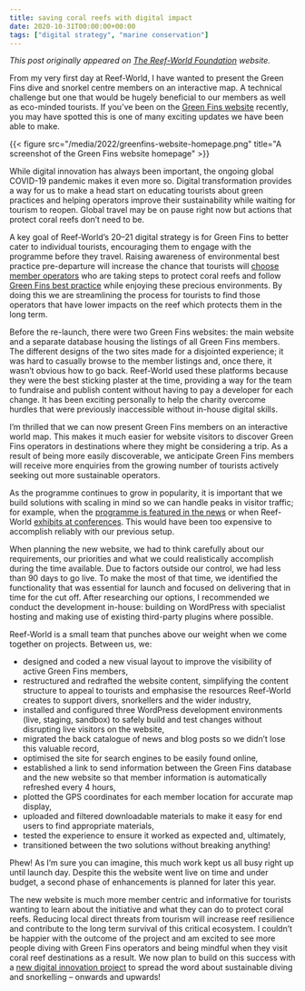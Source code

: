 ```yaml
---
title: saving coral reefs with digital impact
date: 2020-10-31T00:00:00+00:00
tags: ["digital strategy", "marine conservation"]
---
```


_This post originally appeared on [The Reef-World Foundation](https://reef-world.org/blog/digital-impact) website._

From my very first day at Reef-World, I have wanted to present the Green Fins dive and snorkel centre members on an interactive map. A technical challenge but one that would be hugely beneficial to our members as well as eco-minded tourists. If you’ve been on the [Green Fins website](https://greenfins.net/) recently, you may have spotted this is one of many exciting updates we have been able to make.

{{< figure src="/media/2022/greenfins-website-homepage.png" title="A screenshot of the Green Fins website homepage" >}}

While digital innovation has always been important, the ongoing global COVID-19 pandemic makes it even more so. Digital transformation provides a way for us to make a head start on educating tourists about green practices and helping operators improve their sustainability while waiting for tourism to reopen. Global travel may be on pause right now but actions that protect coral reefs don’t need to be.

A key goal of Reef-World’s 20–21 digital strategy is for Green Fins to better cater to individual tourists, encouraging them to engage with the programme before they travel. Raising awareness of environmental best practice pre-departure will increase the chance that tourists will [choose member operators](https://greenfins.net/countries/) who are taking steps to protect coral reefs and follow [Green Fins best practice](https://greenfins.net/material/gf_all_eng_cocguidelinesdiver_a4_pdf/) while enjoying these precious environments. By doing this we are streamlining the process for tourists to find those operators that have lower impacts on the reef which protects them in the long term.

Before the re-launch, there were two Green Fins websites: the main website and a separate database housing the listings of all Green Fins members. The different designs of the two sites made for a disjointed experience; it was hard to casually browse to the member listings and, once there, it wasn’t obvious how to go back. Reef-World used these platforms because they were the best sticking plaster at the time, providing a way for the team to fundraise and publish content without having to pay a developer for each change. It has been exciting personally to help the charity overcome hurdles that were previously inaccessible without in-house digital skills.

I’m thrilled that we can now present Green Fins members on an interactive world map. This makes it much easier for website visitors to discover Green Fins operators in destinations where they might be considering a trip. As a result of being more easily discoverable, we anticipate Green Fins members will receive more enquiries from the growing number of tourists actively seeking out more sustainable operators.

As the programme continues to grow in popularity, it is important that we build solutions with scaling in mind so we can handle peaks in visitor traffic; for example, when the [programme is featured in the news](https://greenfins.net/news-media/#green-fins-in-the-news) or when Reef-World [exhibits at conferences](https://reef-world.org/blog/scuba-digital-panel). This would have been too expensive to accomplish reliably with our previous setup.

When planning the new website, we had to think carefully about our requirements, our priorities and what we could realistically accomplish during the time available. Due to factors outside our control, we had less than 90 days to go live. To make the most of that time, we identified the functionality that was essential for launch and focused on delivering that in time for the cut off. After researching our options, I recommended we conduct the development in-house: building on WordPress with specialist hosting and making use of existing third-party plugins where possible.

Reef-World is a small team that punches above our weight when we come together on projects. Between us, we:

* designed and coded a new visual layout to improve the visibility of active Green Fins members,
* restructured and redrafted the website content, simplifying the content structure to appeal to tourists and emphasise the resources Reef-World creates to support divers, snorkellers and the wider industry,
* installed and configured three WordPress development environments (live, staging, sandbox) to safely build and test changes without disrupting live visitors on the website,
* migrated the back catalogue of news and blog posts so we didn’t lose this valuable record,
* optimised the site for search engines to be easily found online,
* established a link to send information between the Green Fins database and the new website so that member information is automatically refreshed every 4 hours,
* plotted the GPS coordinates for each member location for accurate map display,
* uploaded and filtered downloadable materials to make it easy for end users to find appropriate materials,
* tested the experience to ensure it worked as expected and, ultimately,
* transitioned between the two solutions without breaking anything!

Phew! As I’m sure you can imagine, this much work kept us all busy right up until launch day. Despite this the website went live on time and under budget, a second phase of enhancements is planned for later this year.

The new website is much more member centric and informative for tourists wanting to learn about the initiative and what they can do to protect coral reefs. Reducing local direct threats from tourism will increase reef resilience and contribute to the long term survival of this critical ecosystem. I couldn’t be happier with the outcome of the project and am excited to see more people diving with Green Fins operators and being mindful when they visit coral reef destinations as a result. We now plan to build on this success with a [new digital innovation project](https://www.unenvironment.org/news-and-stories/story/digital-hub-designed-protect-coral-reefs-shortlisted-global-award) to spread the word about sustainable diving and snorkelling – onwards and upwards!